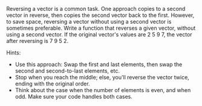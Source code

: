 Reversing a vector is a common task. One approach copies to a second vector in reverse, then copies the second vector back to the first. However, to save space, reversing a vector without using a second vector is sometimes preferable. Write a function that reverses a given vector, without using a second vector. If the original vector's values are 2 5 9 7, the vector after reversing is 7 9 5 2.

Hints:
* Use this approach: Swap the first and last elements, then swap the second and second-to-last elements, etc.
* Stop when you reach the middle; else, you'll reverse the vector twice, ending with the original order.
* Think about the case when the number of elements is even, and when odd. Make sure your code handles both cases.